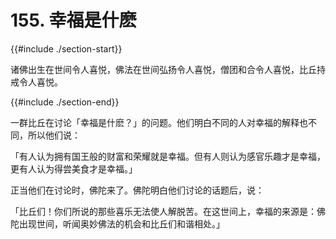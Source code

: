 # 155. 幸福是什麽
{{#include ./section-start}}

诸佛出生在世间令人喜悦，佛法在世间弘扬令人喜悦，僧团和合令人喜悦，比丘持戒令人喜悦。

{{#include ./section-end}}

一群比丘在讨论「幸福是什麽？」的问题。他们明白不同的人对幸福的解释也不同，所以他们说：

「有人认为拥有国王般的财富和荣耀就是幸福。但有人则认为感官乐趣才是幸福，更有人认为得尝美食才是幸福。」

正当他们在讨论时，佛陀来了。佛陀明白他们讨论的话题后，说：

「比丘们！你们所说的那些喜乐无法使人解脱苦。在这世间上，幸福的来源是：佛陀出现世间，听闻奥妙佛法的机会和比丘们和谐相处。」

